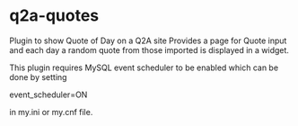 # q2a-quotes
Plugin to show Quote of Day on a Q2A site
Provides a page for Quote input and each day a random quote from those imported is displayed in a widget.

This plugin requires MySQL event scheduler to be enabled which can be done by setting

 event_scheduler=ON 

in my.ini or my.cnf file. 
